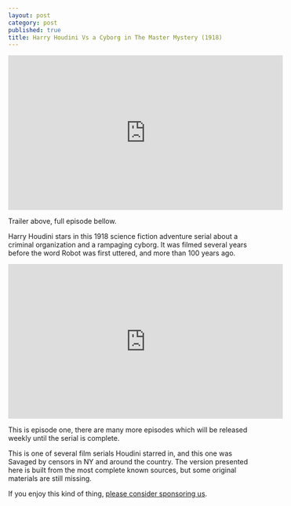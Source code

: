 ```yaml
---
layout: post
category: post
published: true
title: Harry Houdini Vs a Cyborg in The Master Mystery (1918)
---
```

<iframe title="The Master Mystery Trailer" width="560" height="315" src="https://communitymedia.video/videos/embed/58b9e2ef-076b-40c2-a83f-6ec29eedf3c5" frameborder="0" allowfullscreen="" sandbox="allow-same-origin allow-scripts allow-popups"></iframe>

Trailer above, full episode bellow. 

Harry Houdini stars in this 1918 science fiction adventure serial about a criminal organization and a rampaging cyborg. It was filmed several years before the word Robot was first uttered, and more than 100 years ago.


<iframe title="The Master Mystery - S01E01" width="560" height="315" src="https://vod.newellijay.tv/videos/embed/dad52127-139c-43b4-802a-0668576371a0" frameborder="0" allowfullscreen="" sandbox="allow-same-origin allow-scripts allow-popups"></iframe>

This is episode one, there are many more episodes which will be released weekly until the serial is complete.

This is one of several film serials Houdini starred in, and this one was Savaged by censors in NY and around the country. The version presented here is built from the most complete known sources, but some original materials are still missing.

If you enjoy this kind of thing, [please consider sponsoring us](https://newellijay.tv/sponsor-us/).
